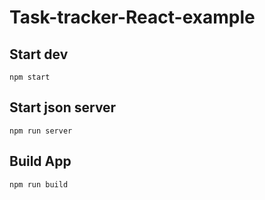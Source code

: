 # Task-tracker-React-example

## Start dev
    npm start

## Start json server
    npm run server

## Build App
    npm run build